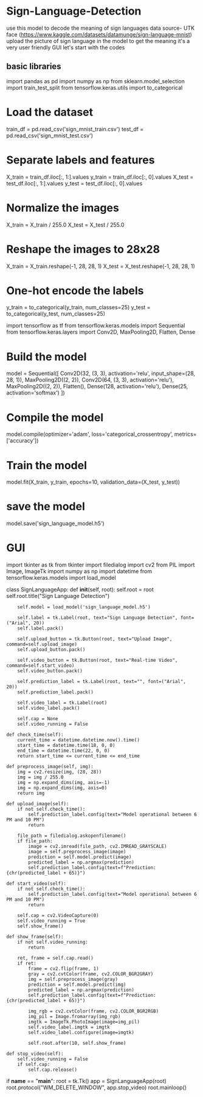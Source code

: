 # Sign-Language-Detection
use this model to decode the meaning of sign languages 
data source- UTK face (https://www.kaggle.com/datasets/datamunge/sign-language-mnist)
upload the picture of sign language in the model to get the meaning 
it's a very user friendly GUI
let's start with the codes

## basic libraries
import pandas as pd
import numpy as np
from sklearn.model_selection import train_test_split
from tensorflow.keras.utils import to_categorical

# Load the dataset
train_df = pd.read_csv('sign_mnist_train.csv')
test_df = pd.read_csv('sign_mnist_test.csv')

# Separate labels and features
X_train = train_df.iloc[:, 1:].values
y_train = train_df.iloc[:, 0].values
X_test = test_df.iloc[:, 1:].values
y_test = test_df.iloc[:, 0].values

# Normalize the images
X_train = X_train / 255.0
X_test = X_test / 255.0

# Reshape the images to 28x28
X_train = X_train.reshape(-1, 28, 28, 1)
X_test = X_test.reshape(-1, 28, 28, 1)

# One-hot encode the labels
y_train = to_categorical(y_train, num_classes=25)
y_test = to_categorical(y_test, num_classes=25)

import tensorflow as tf
from tensorflow.keras.models import Sequential
from tensorflow.keras.layers import Conv2D, MaxPooling2D, Flatten, Dense

# Build the model
model = Sequential([
    Conv2D(32, (3, 3), activation='relu', input_shape=(28, 28, 1)),
    MaxPooling2D((2, 2)),
    Conv2D(64, (3, 3), activation='relu'),
    MaxPooling2D((2, 2)),
    Flatten(),
    Dense(128, activation='relu'),
    Dense(25, activation='softmax')
])

# Compile the model
model.compile(optimizer='adam', loss='categorical_crossentropy', metrics=['accuracy'])

# Train the model
model.fit(X_train, y_train, epochs=10, validation_data=(X_test, y_test))
# save the model
model.save('sign_language_model.h5')
# GUI
import tkinter as tk
from tkinter import filedialog
import cv2
from PIL import Image, ImageTk
import numpy as np
import datetime
from tensorflow.keras.models import load_model

class SignLanguageApp:
    def __init__(self, root):
        self.root = root
        self.root.title("Sign Language Detection")
        
        self.model = load_model('sign_language_model.h5')
        
        self.label = tk.Label(root, text="Sign Language Detection", font=("Arial", 20))
        self.label.pack()

        self.upload_button = tk.Button(root, text="Upload Image", command=self.upload_image)
        self.upload_button.pack()
        
        self.video_button = tk.Button(root, text="Real-time Video", command=self.start_video)
        self.video_button.pack()
        
        self.prediction_label = tk.Label(root, text="", font=("Arial", 20))
        self.prediction_label.pack()
        
        self.video_label = tk.Label(root)
        self.video_label.pack()
        
        self.cap = None
        self.video_running = False

    def check_time(self):
        current_time = datetime.datetime.now().time()
        start_time = datetime.time(18, 0, 0)
        end_time = datetime.time(22, 0, 0)
        return start_time <= current_time <= end_time

    def preprocess_image(self, img):
        img = cv2.resize(img, (28, 28))
        img = img / 255.0
        img = np.expand_dims(img, axis=-1)
        img = np.expand_dims(img, axis=0)
        return img

    def upload_image(self):
        if not self.check_time():
            self.prediction_label.config(text="Model operational between 6 PM and 10 PM")
            return
        
        file_path = filedialog.askopenfilename()
        if file_path:
            image = cv2.imread(file_path, cv2.IMREAD_GRAYSCALE)
            image = self.preprocess_image(image)
            prediction = self.model.predict(image)
            predicted_label = np.argmax(prediction)
            self.prediction_label.config(text=f"Prediction: {chr(predicted_label + 65)}")

    def start_video(self):
        if not self.check_time():
            self.prediction_label.config(text="Model operational between 6 PM and 10 PM")
            return

        self.cap = cv2.VideoCapture(0)
        self.video_running = True
        self.show_frame()

    def show_frame(self):
        if not self.video_running:
            return

        ret, frame = self.cap.read()
        if ret:
            frame = cv2.flip(frame, 1)
            gray = cv2.cvtColor(frame, cv2.COLOR_BGR2GRAY)
            img = self.preprocess_image(gray)
            prediction = self.model.predict(img)
            predicted_label = np.argmax(prediction)
            self.prediction_label.config(text=f"Prediction: {chr(predicted_label + 65)}")

            img_rgb = cv2.cvtColor(frame, cv2.COLOR_BGR2RGB)
            img_pil = Image.fromarray(img_rgb)
            imgtk = ImageTk.PhotoImage(image=img_pil)
            self.video_label.imgtk = imgtk
            self.video_label.configure(image=imgtk)

            self.root.after(10, self.show_frame)

    def stop_video(self):
        self.video_running = False
        if self.cap:
            self.cap.release()

if __name__ == "__main__":
    root = tk.Tk()
    app = SignLanguageApp(root)
    root.protocol("WM_DELETE_WINDOW", app.stop_video)
    root.mainloop()
